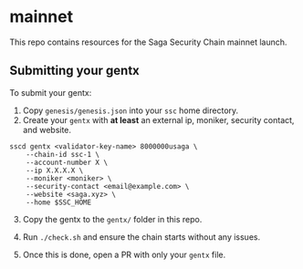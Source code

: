 # mainnet


This repo contains resources for the Saga Security Chain mainnet launch.

## Submitting your gentx

To submit your gentx:

1. Copy `genesis/genesis.json` into your `ssc` home directory.
2. Create your `gentx` with **at least** an external ip, moniker, security contact, and website.

```
sscd gentx <validator-key-name> 8000000usaga \
    --chain-id ssc-1 \
    --account-number X \
    --ip X.X.X.X \
    --moniker <moniker> \
    --security-contact <email@example.com> \
    --website <saga.xyz> \
    --home $SSC_HOME
```

3. Copy the gentx to the `gentx/` folder in this repo.
4. Run `./check.sh` and ensure the chain starts without any issues.

5. Once this is done, open a PR with only your `gentx` file.
